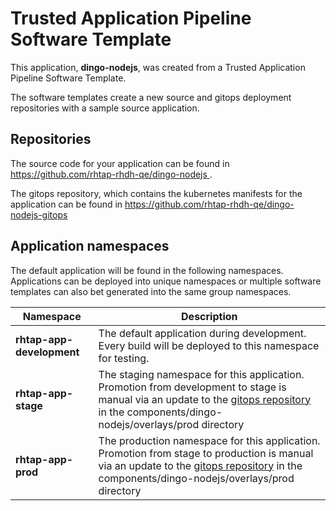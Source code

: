 # Trusted Application Pipeline Software Template

This application, **dingo-nodejs**, was created from a Trusted Application Pipeline Software Template.

The software templates create a new source and gitops deployment repositories with a sample source application. 

## Repositories

The source code for your application can be found in [https://github.com/rhtap-rhdh-qe/dingo-nodejs ](https://github.com/rhtap-rhdh-qe/dingo-nodejs ).
 
The gitops repository, which contains the kubernetes manifests for the application can be found in 
[https://github.com/rhtap-rhdh-qe/dingo-nodejs-gitops ](https://github.com/rhtap-rhdh-qe/dingo-nodejs-gitops ) 

## Application namespaces 

The default application will be found in the following namespaces. Applications can be deployed into unique namespaces or multiple software templates can also bet generated into the same group namespaces.  

|  Namespace   |  Description   |  
| -------- | -------- |   
| **rhtap-app-development** | The default application during development. Every build will be deployed to this namespace for testing. | 
| **rhtap-app-stage** | The staging namespace for this application. Promotion from development to stage is manual via an update to the [gitops repository](https://github.com/rhtap-rhdh-qe/dingo-nodejs-gitops ) in the components/dingo-nodejs/overlays/prod directory |  
| **rhtap-app-prod** | The production namespace for this application. Promotion from stage to production is manual via an update to the [gitops repository](https://github.com/rhtap-rhdh-qe/dingo-nodejs-gitops ) in the components/dingo-nodejs/overlays/prod directory | 